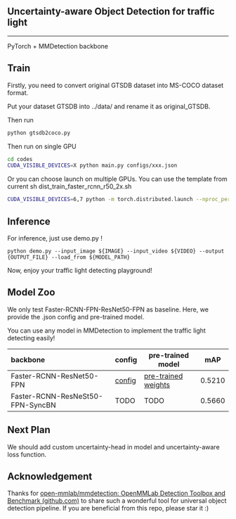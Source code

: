 ## Uncertainty-aware Object Detection for traffic light

------------

PyTorch + MMDetection backbone

## Train

Firstly, you need to convert original GTSDB dataset into MS-COCO dataset format.

Put your dataset GTSDB into ../data/ and rename it as original_GTSDB.

Then run 

```bash
python gtsdb2coco.py
```

Then run on single GPU

```bash
cd codes
CUDA_VISIBLE_DEVICES=X python main.py configs/xxx.json 
```

Or you can choose launch on multiple GPUs. You can use the template from current sh dist_train_faster_rcnn_r50_2x.sh

```bash
CUDA_VISIBLE_DEVICES=6,7 python -m torch.distributed.launch --nproc_per_node=2 --master_port=20001 ./train.py configs/faster_rcnn/faster_rcnn_r50_fpn_2x_gtsdb.py --resume-from /data2/chenpj/UOD/codes/work_dirs/faster_rcnn_r50_fpn_2x_gtsdb/epoch_36.pth  --launcher pytorch
```

## Inference

For inference, just use demo.py !

```
python demo.py --input_image ${IMAGE} --input_video ${VIDEO} --output {OUTPUT_FILE} --load_from ${MODEL_PATH}
```

Now, enjoy  your traffic light detecting playground!



## Model Zoo

We only test Faster-RCNN-FPN-ResNet50-FPN as baseline. Here, we provide the .json config and pre-trained model.

You can use any model in MMDetection to implement the traffic light detecting easily! 



| backbone                         | config                                                       | pre-trained model                                            | mAP    |
| :------------------------------- | ------------------------------------------------------------ | ------------------------------------------------------------ | ------ |
| Faster-RCNN-ResNet50-FPN         | [config](https://github.com/QtacierP/UOD/blob/main/codes/configs/faster_rcnn/faster_rcnn_r50_fpn_2x_gtsdb.py) | [pre-trained weights](https://github.com/QtacierP/UOD/releases/download/Model/faster_rcnn_r50_fpn-fb4e1380.pth) | 0.5210 |
| Faster-RCNN-ResNeSt50-FPN-SyncBN | TODO                                                         | TODO                                                         | 0.5660 |



## Next  Plan

We should add custom uncertainty-head in model and uncertainty-aware loss function.

## Acknowledgement

Thanks for [open-mmlab/mmdetection: OpenMMLab Detection Toolbox and Benchmark (github.com)](https://github.com/open-mmlab/mmdetection) to share such a wonderful tool for universal object detection pipeline. If you are beneficial from this repo, please star it :)

